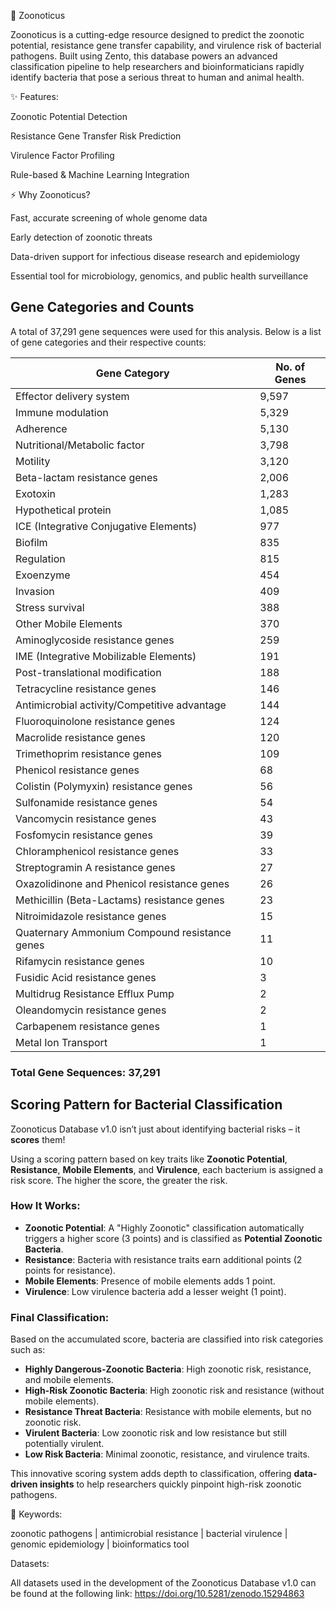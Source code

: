 🦠 Zoonoticus


Zoonoticus is a cutting-edge resource designed to predict the zoonotic potential, resistance gene transfer capability, and virulence risk of bacterial pathogens.
Built using Zento, this database powers an advanced classification pipeline to help researchers and bioinformaticians rapidly identify bacteria that pose a serious threat to human and animal health.


✨ Features:

Zoonotic Potential Detection

Resistance Gene Transfer Risk Prediction

Virulence Factor Profiling

Rule-based & Machine Learning Integration

⚡ Why Zoonoticus?

Fast, accurate screening of whole genome data

Early detection of zoonotic threats

Data-driven support for infectious disease research and epidemiology

Essential tool for microbiology, genomics, and public health surveillance


## Gene Categories and Counts

A total of 37,291 gene sequences were used for this analysis. Below is a list of gene categories and their respective counts:

| **Gene Category**                                   | **No. of Genes** |
|-----------------------------------------------------|------------------|
| Effector delivery system                            | 9,597            |
| Immune modulation                                   | 5,329            |
| Adherence                                           | 5,130            |
| Nutritional/Metabolic factor                        | 3,798            |
| Motility                                            | 3,120            |
| Beta-lactam resistance genes                        | 2,006            |
| Exotoxin                                            | 1,283            |
| Hypothetical protein                                | 1,085            |
| ICE (Integrative Conjugative Elements)              | 977              |
| Biofilm                                             | 835              |
| Regulation                                          | 815              |
| Exoenzyme                                           | 454              |
| Invasion                                            | 409              |
| Stress survival                                     | 388              |
| Other Mobile Elements                               | 370              |
| Aminoglycoside resistance genes                     | 259              |
| IME (Integrative Mobilizable Elements)              | 191              |
| Post-translational modification                     | 188              |
| Tetracycline resistance genes                       | 146              |
| Antimicrobial activity/Competitive advantage        | 144              |
| Fluoroquinolone resistance genes                    | 124              |
| Macrolide resistance genes                          | 120              |
| Trimethoprim resistance genes                       | 109              |
| Phenicol resistance genes                           | 68               |
| Colistin (Polymyxin) resistance genes               | 56               |
| Sulfonamide resistance genes                        | 54               |
| Vancomycin resistance genes                         | 43               |
| Fosfomycin resistance genes                         | 39               |
| Chloramphenicol resistance genes                    | 33               |
| Streptogramin A resistance genes                    | 27               |
| Oxazolidinone and Phenicol resistance genes         | 26               |
| Methicillin (Beta-Lactams) resistance genes         | 23               |
| Nitroimidazole resistance genes                     | 15               |
| Quaternary Ammonium Compound resistance genes       | 11               |
| Rifamycin resistance genes                          | 10               |
| Fusidic Acid resistance genes                       | 3                |
| Multidrug Resistance Efflux Pump                    | 2                |
| Oleandomycin resistance genes                       | 2                |
| Carbapenem resistance genes                         | 1                |
| Metal Ion Transport                                 | 1                |

### Total Gene Sequences: 37,291



## Scoring Pattern for Bacterial Classification

Zoonoticus Database v1.0 isn’t just about identifying bacterial risks – it **scores** them!

Using a scoring pattern based on key traits like **Zoonotic Potential**, **Resistance**, **Mobile Elements**, and **Virulence**, each bacterium is assigned a risk score. The higher the score, the greater the risk.

### How It Works:
- **Zoonotic Potential**: A "Highly Zoonotic" classification automatically triggers a higher score (3 points) and is classified as **Potential Zoonotic Bacteria**.
- **Resistance**: Bacteria with resistance traits earn additional points (2 points for resistance).
- **Mobile Elements**: Presence of mobile elements adds 1 point.
- **Virulence**: Low virulence bacteria add a lesser weight (1 point).

### Final Classification:
Based on the accumulated score, bacteria are classified into risk categories such as:
- **Highly Dangerous-Zoonotic Bacteria**: High zoonotic risk, resistance, and mobile elements.
- **High-Risk Zoonotic Bacteria**: High zoonotic risk and resistance (without mobile elements).
- **Resistance Threat Bacteria**: Resistance with mobile elements, but no zoonotic risk.
- **Virulent Bacteria**: Low zoonotic risk and low resistance but still potentially virulent.
- **Low Risk Bacteria**: Minimal zoonotic, resistance, and virulence traits.

This innovative scoring system adds depth to classification, offering **data-driven insights** to help researchers quickly pinpoint high-risk zoonotic pathogens.



🔑 Keywords:

zoonotic pathogens | antimicrobial resistance | bacterial virulence | genomic epidemiology | bioinformatics tool


Datasets:

All datasets used in the development of the Zoonoticus Database v1.0 can be found at the following link: https://doi.org/10.5281/zenodo.15294863
